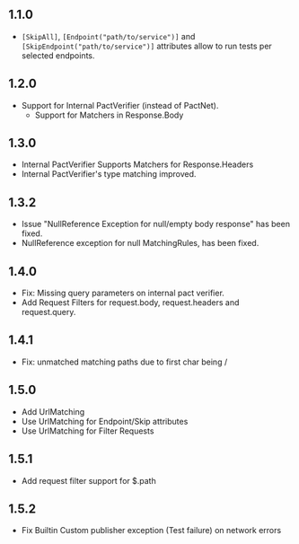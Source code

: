 


1.1.0
-----
* ```[SkipAll]```, ```[Endpoint("path/to/service")]``` and ```[SkipEndpoint("path/to/service")]``` attributes allow to 
 run tests per selected endpoints.


1.2.0
-----
* Support for Internal PactVerifier (instead of PactNet).
    *   Support for Matchers in Response.Body
    
    
1.3.0
-----
* Internal PactVerifier Supports Matchers for Response.Headers
* Internal PactVerifier's type matching improved.


1.3.2
-----
   * Issue "NullReference Exception for null/empty body response" has been fixed.
   * NullReference exception for null MatchingRules, has been fixed.
   
   
1.4.0
-----
   * Fix: Missing query parameters on internal pact verifier.
   * Add Request Filters for request.body, request.headers and request.query.
   
 1.4.1
 -----
   * Fix: unmatched matching paths due to first char being / 
   
   
 1.5.0
 -----
   * Add UrlMatching
   * Use UrlMatching for Endpoint/Skip attributes
   * Use UrlMatching for Filter Requests
   
 1.5.1
 -----
   * Add request filter support for $.path 
   
 1.5.2
 -----
   * Fix Builtin Custom publisher exception (Test failure) on network errors 
   